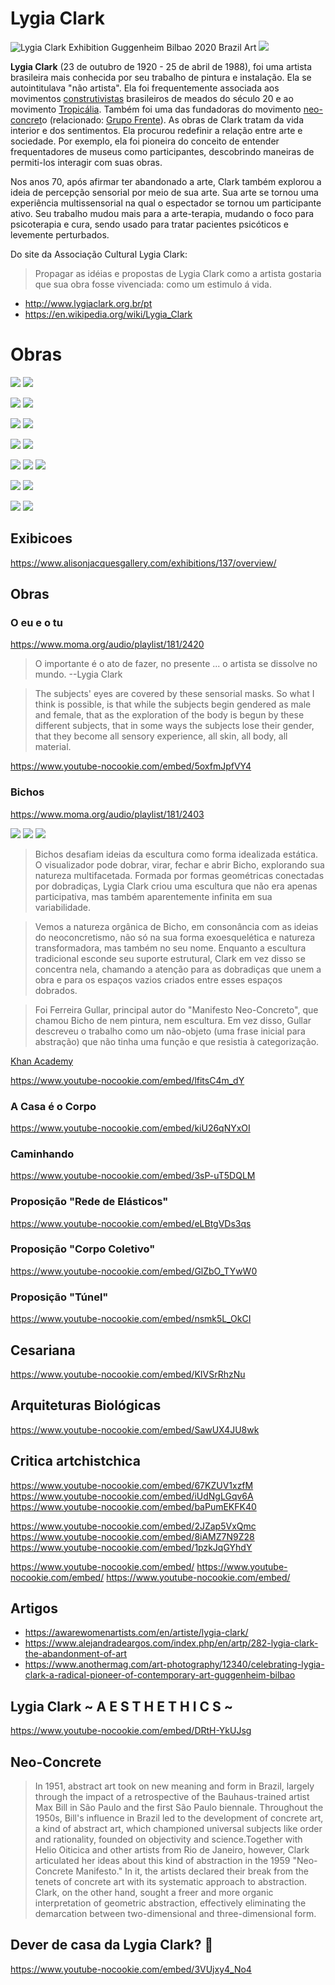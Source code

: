# Lygia Clark

![Lygia Clark Exhibition Guggenheim Bilbao 2020 Brazil Art](https://anotherimg-dazedgroup.netdna-ssl.com/640/azure/another-prod/390/6/396507.jpg)
![](https://awarewomenartists.com/wp-content/uploads/2017/08/portrait_lygia-clark_2_aware_women-artists_artistes-femmes.jpg)

**Lygia Clark** (23 de outubro de 1920 - 25 de abril de 1988), foi uma artista brasileira mais conhecida por seu trabalho de pintura e instalação. Ela se autointitulava "não artista". Ela foi frequentemente associada aos movimentos [construtivistas](https://en.wikipedia.org/wiki/Constructivism_(art)) brasileiros de meados do século 20 e ao movimento [Tropicália](https://en.wikipedia.org/wiki/Tropic%C3%A1lia). Também foi uma das fundadoras do movimento [neo-concret](https://en.wikipedia.org/wiki/Neo-Concrete_Movement)o (relacionado: [Grupo Frente](https://pt.wikipedia.org/wiki/Grupo_Frente)). As obras de Clark tratam da vida interior e dos sentimentos. Ela procurou redefinir a relação entre arte e sociedade. Por exemplo, ela foi pioneira do conceito de entender frequentadores de museus como participantes, descobrindo maneiras de permiti-los interagir com suas obras.

Nos anos 70, após afirmar ter abandonado a arte, Clark também explorou a ideia de percepção sensorial por meio de sua arte. Sua arte se tornou uma experiência multissensorial na qual o espectador se tornou um participante ativo. Seu trabalho mudou mais para a arte-terapia, mudando o foco para psicoterapia e cura, sendo usado para tratar pacientes psicóticos e levemente perturbados.

Do site da Associação Cultural Lygia Clark:

> Propagar as idéias e propostas de Lygia Clark como a artista gostaria que sua obra fosse vivenciada: como um estimulo á vida.

- http://www.lygiaclark.org.br/pt
- https://en.wikipedia.org/wiki/Lygia_Clark

# Obras

![](media/s_F50829F56EAEB0E7F57CB463F825036C7C35BB6B2CF49C164267C9EA04B624DB_1598473750319_lygia-clark_-superficie-modulada_1955_aware_women-artists_-artistes-femmes-750x509.jpg)
![](media/s_F50829F56EAEB0E7F57CB463F825036C7C35BB6B2CF49C164267C9EA04B624DB_1598473765578_lygia-clark_espaco-modulado_1958_aware_women-artists_artistes-femmes-750x748.jpg)

![](media/s_F50829F56EAEB0E7F57CB463F825036C7C35BB6B2CF49C164267C9EA04B624DB_1598473785825_lygia-clark_planos-em-superficie-modulado_-1957_aware_women-artists_artistes-femmes-750x716.jpg)
![](media/s_F50829F56EAEB0E7F57CB463F825036C7C35BB6B2CF49C164267C9EA04B624DB_1598473778303_lygia-clark_estudo-para-planos-em-superficie-modulada_1957_aware_women-artists_artistes-femmes-750x493.jpg)

![](media/s_F50829F56EAEB0E7F57CB463F825036C7C35BB6B2CF49C164267C9EA04B624DB_1598475515048_https+__i.pinimg.com_originals_c2_45_f7_c245f707afd74c4a81ae7bc1c60f0d7e.jpg)
![](https://www.alejandradeargos.com/images/articulos/Lygia_clarck/lygia-clark-planos.jpg)

![](https://artlogic-res.cloudinary.com/w_680,h_500,c_limit,f_auto,fl_lossy/artlogicstorage/alisonjacques/images/view/4aed06c36ff1432568a62257153059d51ed562c6.jpg)
![](https://artlogic-res.cloudinary.com/w_680,h_500,c_limit,f_auto,fl_lossy/artlogicstorage/alisonjacques/images/view/ab4eb6ad5e0c94162e18c72cb0ab53bbj.jpg)

![](media/H21461-L199490871.jpg)
![](media/s_F50829F56EAEB0E7F57CB463F825036C7C35BB6B2CF49C164267C9EA04B624DB_1598475311871_https+__i.pinimg.com_originals_62_e5_1c_62e51c4d2b78f9b5ae2c9bb053870ef9.jpg)
![](media/img-lygia-clark164912128813.jpg)

![](https://anotherimg-dazedgroup.netdna-ssl.com/1600/azure/another-prod/390/6/396493.jpg)
![](https://anotherimg-dazedgroup.netdna-ssl.com/1600/azure/another-prod/390/6/396499.jpg)

![](https://www.alejandradeargos.com/images/articulos/Lygia_clarck/Lygia-Clark.jpg)
![](https://www.alejandradeargos.com/images/articulos/Lygia_clarck/ligia.jpg)

## Exibicoes

https://www.alisonjacquesgallery.com/exhibitions/137/overview/

## Obras

### O eu e o tu

https://www.moma.org/audio/playlist/181/2420

> O importante é o ato de fazer, no presente ... o artista se dissolve no mundo.
> --Lygia Clark

> The subjects' eyes are covered by these sensorial masks. So what I think is possible, is that while the subjects begin gendered as male and female, that as the exploration of the body is begun by these different subjects, that in some ways the subjects lose their gender, that they become all sensory experience, all skin, all body, all material.

https://www.youtube-nocookie.com/embed/5oxfmJpfVY4

### Bichos

https://www.moma.org/audio/playlist/181/2403

![](media/s_369CFF2CAC7536F7C2A2053A0775495F87C557A674D26B85A7636956E1487213_1598130230873_lygia02.jpg)
![](media/s_369CFF2CAC7536F7C2A2053A0775495F87C557A674D26B85A7636956E1487213_1598130227213_lygia01.jpg)
![](media/s_369CFF2CAC7536F7C2A2053A0775495F87C557A674D26B85A7636956E1487213_1598130212419_lygia00.jpg)

> Bichos desafiam ideias da escultura como forma idealizada estática. O visualizador pode dobrar, virar, fechar e abrir Bicho, explorando sua natureza multifacetada. Formada por formas geométricas conectadas por dobradiças, Lygia Clark criou uma escultura que não era apenas participativa, mas também aparentemente infinita em sua variabilidade.

> Vemos a natureza orgânica de Bicho, em consonância com as ideias do neoconcretismo, não só na sua forma exoesquelética e natureza transformadora, mas também no seu nome. Enquanto a escultura tradicional esconde seu suporte estrutural, Clark em vez disso se concentra nela, chamando a atenção para as dobradiças que unem a obra e para os espaços vazios criados entre esses espaços dobrados.

> Foi Ferreira Gullar, principal autor do "Manifesto Neo-Concreto", que chamou Bicho de nem pintura, nem escultura. Em vez disso, Gullar descreveu o trabalho como um não-objeto (uma frase inicial para abstração) que não tinha uma função e que resistia à categorização.
>

[Khan Academy](https://www.khanacademy.org/humanities/art-1010/latin-america-modernism/constructivism/a/lygia-clark-bicho)

https://www.youtube-nocookie.com/embed/lfitsC4m_dY

### A Casa é o Corpo

https://www.youtube-nocookie.com/embed/kiU26qNYxOI

### Caminhando

https://www.youtube-nocookie.com/embed/3sP-uT5DQLM

### Proposição "Rede de Elásticos"

https://www.youtube-nocookie.com/embed/eLBtgVDs3qs

### Proposição "Corpo Coletivo"

https://www.youtube-nocookie.com/embed/GlZbO_TYwW0

### Proposição "Túnel"

https://www.youtube-nocookie.com/embed/nsmk5L_OkCI

## Cesariana

https://www.youtube-nocookie.com/embed/KIVSrRhzNu

## Arquiteturas Biológicas

https://www.youtube-nocookie.com/embed/SawUX4JU8wk

## Critica artchistchica

https://www.youtube-nocookie.com/embed/67KZUV1xzfM
https://www.youtube-nocookie.com/embed/iUdNgLGqv6A
https://www.youtube-nocookie.com/embed/baPumEKFK40

https://www.youtube-nocookie.com/embed/2JZap5VxQmc
https://www.youtube-nocookie.com/embed/8iAMZ7N9Z28
https://www.youtube-nocookie.com/embed/1pzkJqGYhdY

https://www.youtube-nocookie.com/embed/
https://www.youtube-nocookie.com/embed/
https://www.youtube-nocookie.com/embed/

## Artigos

- https://awarewomenartists.com/en/artiste/lygia-clark/
- https://www.alejandradeargos.com/index.php/en/artp/282-lygia-clark-the-abandonment-of-art
- https://www.anothermag.com/art-photography/12340/celebrating-lygia-clark-a-radical-pioneer-of-contemporary-art-guggenheim-bilbao

## Lygia Clark ~ A E S T H E T H I C S ~

https://www.youtube-nocookie.com/embed/DRtH-YkUJsg

## Neo-Concrete

> In 1951, abstract art took on new meaning and form in Brazil, largely through the impact of a retrospective of the Bauhaus-trained artist Max Bill in São Paulo and the first São Paulo biennale. Throughout the 1950s, Bill's influence in Brazil led to the development of concrete art, a kind of abstract art, which championed universal subjects like order and rationality, founded on objectivity and science.Together with Helio Oiticica and other artists from Rio de Janeiro, however, Clark articulated her ideas about this kind of abstraction in the 1959 "Neo-Concrete Manifesto." In it, the artists declared their break from the tenets of concrete art with its systematic approach to abstraction. Clark, on the other hand, sought a freer and more organic interpretation of geometric abstraction, effectively eliminating the demarcation between two-dimensional and three-dimensional form.

## Dever de casa da Lygia Clark? 🤷

https://www.youtube-nocookie.com/embed/3VUjxy4_No4
